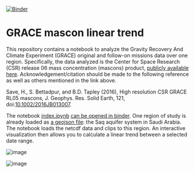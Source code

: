 [![Binder](https://mybinder.org/badge_logo.svg)](https://mybinder.org/v2/gh/lopezvoliver/grace_mascon/master?labpath=index.ipynb)

# GRACE mascon linear trend 

This repository contains a notebook to analyze the Gravity Recovery And Climate Experiment (GRACE) original and follow-on missions data over one region. Specifically, the data analyzed is the Center for Space Research (CSR) release 06 mass concentration (mascons) product, [publicly available here](https://www2.csr.utexas.edu/grace/RL06_mascons.html). Acknowledgement/citation should be made to the following reference as well as others mentioned in the link above. 

Save, H., S. Bettadpur, and B.D. Tapley (2016), High resolution CSR GRACE RL05 mascons, J. Geophys. Res. Solid Earth, 121, doi:[10.1002/2016JB013007](http://dx.doi.org/10.1002/2016JB013007).

The notebook [index.ipynb](index.ipynb) [can be opened in binder](https://mybinder.org/v2/gh/lopezvoliver/grace_mascon/master?labpath=index.ipynb). One region of study is already loaded as [a geojson file](Saq.geojson): the Saq aquifer system in Saudi Arabia. The notebook loads the netcdf data and clips to this region. An interactive visualization then allows you to calculate a linear trend between a selected date range. 


![image](https://user-images.githubusercontent.com/14804652/204219267-5e3e1598-9707-4b69-abb6-6993b23d064b.png)

![image](https://user-images.githubusercontent.com/14804652/204219186-2ee46005-a30f-4f63-9c8a-0972486c608e.png)

